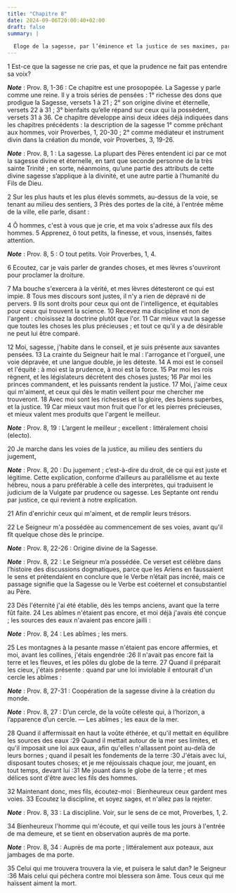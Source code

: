 ```yaml
---
title: "Chapitre 8"
date: 2024-09-06T20:00:40+02:00
draft: false
summary: |
  
  Eloge de la sagesse, par l’éminence et la justice de ses maximes, par ses oeuvres admirables et par les récompenses qu’elle accorde à ceux qui la cherchent.
---
```



1 Est-ce que la sagesse ne crie pas, et que la prudence ne fait pas entendre sa voix?

***Note*** :  Prov. 8, 1-36 : Ce chapitre est une prosopopée. La Sagesse y parle comme une reine. Il y a trois séries de pensées : 1° richesse des dons que prodigue la Sagesse, versets 1 à 21 ; 2° son origine divine et éternelle, versets 22 à 31 ; 3° bienfaits qu’elle répand sur ceux qui la possèdent, versets 31 à 36. Ce chapitre développe ainsi deux idées déjà indiquées dans les chapitres précédents : la description de la sagesse 1° comme prêchant aux hommes, voir Proverbes, 1, 20-30 ; 2° comme médiateur et instrument divin dans la création du monde, voir Proverbes, 3, 19-26.

***Note*** :  Prov. 8, 1 : La sagesse. La plupart des Pères entendent ici par ce mot la sagesse divine et éternelle, en tant que seconde personne de la très sainte Trinité ; en sorte, néanmoins, qu’une partie des attributs de cette divine sagesse s’applique à la divinité, et une autre partie à l’humanité du Fils de Dieu.

2 Sur les plus hauts et les plus élevés sommets, au-dessus de la voie, se tenant au milieu des sentiers, 3 Près des portes de la cité, à l'entrée même de la ville, elle parle, disant :


4 Ô hommes, c'est à vous que je crie, et ma voix s'adresse aux fils des hommes. 5 Apprenez, ô tout petits, la finesse, et vous, insensés, faites attention.

***Note*** :  Prov. 8, 5 : O tout petits. Voir Proverbes, 1, 4.

6 Ecoutez, car je vais parler de grandes choses, et mes lèvres s'ouvriront pour proclamer la droiture.


7 Ma bouche s'exercera à la vérité, et mes lèvres détesteront ce qui est impie. 8 Tous mes discours sont justes, il n'y a rien de dépravé ni de pervers. 9 Ils sont droits pour ceux qui ont de l'intelligence, et équitables pour ceux qui trouvent la science. 10 Recevez ma discipline et non de l'argent : choisissez la doctrine plutôt que l'or. 11 Car mieux vaut la sagesse que toutes les choses les plus précieuses ; et tout ce qu'il y a de désirable ne peut lui être comparé.


12 Moi, sagesse, j'habite dans le conseil, et je suis présente aux savantes pensées. 13 La crainte du Seigneur hait le mal : l'arrogance et l'orgueil, une voie dépravée, et une langue double, je les déteste. 14 A moi est le conseil et l'équité : à moi est la prudence, à moi est la force. 15 Par moi les rois règnent, et les législateurs décrètent des choses justes; 16 Par moi les princes commandent, et les puissants rendent la justice. 17 Moi, j'aime ceux qui m'aiment, et ceux qui dès le matin veillent pour me chercher me trouveront. 18 Avec moi sont les richesses et la gloire, des biens superbes, et la justice. 19 Car mieux vaut mon fruit que l'or et les pierres précieuses, et mieux valent mes produits que l'argent le meilleur.

***Note*** :  Prov. 8, 19 : L’argent le meilleur ; excellent : littéralement choisi (electo).

20 Je marche dans les voies de la justice, au milieu des sentiers du jugement,

***Note*** :  Prov. 8, 20 : Du jugement ; c’est-à-dire du droit, de ce qui est juste et légitime. Cette explication, conforme d’ailleurs au parallélisme et au texte hébreu, nous a paru préférable à celle des interprètes, qui traduisent le judicium de la Vulgate par prudence ou sagesse. Les Septante ont rendu par justice, ce qui revient à notre explication.

21 Afin d'enrichir ceux qui m'aiment, et de remplir leurs trésors.


22 Le Seigneur m'a possédée au commencement de ses voies, avant qu'il fît quelque chose dès le principe.

***Note*** :  Prov. 8, 22-26 : Origine divine de la Sagesse.

***Note*** :  Prov. 8, 22 : Le Seigneur m’a possédée. Ce verset est célèbre dans l’histoire des discussions dogmatiques, parce que les Ariens en faussaient le sens et prétendaient en conclure que le Verbe n’était pas incréé, mais ce passage signifie que la Sagesse ou le Verbe est coéternel et consubstantiel au Père.

23 Dès l'éternité j'ai été établie, dès les temps anciens, avant que la terre fût faite. 24 Les abîmes n'étaient pas encore, et moi déjà j'avais été conçue ; les sources des eaux n'avaient pas encore jailli :

***Note*** :  Prov. 8, 24 : Les abîmes ; les mers.

25 Les montagnes à la pesante masse n'étaient pas encore affermies, et moi, avant les collines, j'étais engendrée :26 Il n'avait pas encore fait la terre et les fleuves, et les pôles du globe de la terre. 27 Quand il préparait les cieux, j'étais présente : quand par une loi inviolable il entourait d'un cercle les abîmes :

***Note*** :  Prov. 8, 27-31 : Coopération de la sagesse divine à la création du monde.

***Note*** :  Prov. 8, 27 : D’un cercle, de la voûte céleste qui, à l’horizon, a l’apparence d’un cercle. ― Les abîmes ; les eaux de la mer.

28 Quand il affermissait en haut la voûte éthérée, et qu'il mettait en équilibre les sources des eaux :29 Quand il mettait autour de la mer ses limites, et qu'il imposait une loi aux eaux, afin qu'elles n'allassent point au-delà de leurs bornes ; quand il pesait les fondements de la terre :30 J'étais avec lui, disposant toutes choses; et je me réjouissais chaque jour, me jouant, en tout temps, devant lui :31 Me jouant dans le globe de la terre ; et mes délices sont d'être avec les fils des hommes.


32 Maintenant donc, mes fils, écoutez-moi : Bienheureux ceux gardent mes voies. 33 Ecoutez la discipline, et soyez sages, et n'allez pas la rejeter.

***Note*** :  Prov. 8, 33 : La discipline. Voir, sur le sens de ce mot, Proverbes, 1, 2.

34 Bienheureux l'homme qui m'écoute, et qui veille tous les jours à l'entrée de ma demeure, et se tient en observation auprès de ma porte.

***Note*** :  Prov. 8, 34 : Auprès de ma porte ; littéralement aux poteaux, aux jambages de ma porte.

35 Celui qui me trouvera trouvera la vie, et puisera le salut dan? le Seigneur :36 Mais celui qui péchera contre moi blessera son âme. Tous ceux qui me haïssent aiment la mort.

